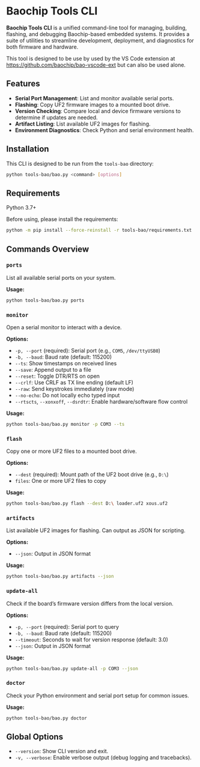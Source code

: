 # Baochip Tools CLI

**Baochip Tools CLI** is a unified command-line tool for managing, building, flashing, and debugging Baochip-based embedded systems. It provides a suite of utilities to streamline development, deployment, and diagnostics for both firmware and hardware.

This tool is designed to be use by used by the VS Code extension at https://github.com/baochip/bao-vscode-ext but can also be used alone.


## Features

- **Serial Port Management**: List and monitor available serial ports.
- **Flashing**: Copy UF2 firmware images to a mounted boot drive.
- **Version Checking**: Compare local and device firmware versions to determine if updates are needed.
- **Artifact Listing**: List available UF2 images for flashing.
- **Environment Diagnostics**: Check Python and serial environment health.

## Installation

This CLI is designed to be run from the `tools-bao` directory:

```sh
python tools-bao/bao.py <command> [options]
```

## Requirements

Python 3.7+

Before using, please install the requirements:
```bash
python -m pip install --force-reinstall -r tools-bao/requirements.txt
````

## Commands Overview

### `ports`
List all available serial ports on your system.

**Usage:**
```sh
python tools-bao/bao.py ports
```

### `monitor`
Open a serial monitor to interact with a device.

**Options:**
- `-p, --port` (required): Serial port (e.g., `COM5`, `/dev/ttyUSB0`)
- `-b, --baud`: Baud rate (default: 115200)
- `--ts`: Show timestamps on received lines
- `--save`: Append output to a file
- `--reset`: Toggle DTR/RTS on open
- `--crlf`: Use CRLF as TX line ending (default LF)
- `--raw`: Send keystrokes immediately (raw mode)
- `--no-echo`: Do not locally echo typed input
- `--rtscts`, `--xonxoff`, `--dsrdtr`: Enable hardware/software flow control

**Usage:**
```sh
python tools-bao/bao.py monitor -p COM3 --ts
```

### `flash`
Copy one or more UF2 files to a mounted boot drive.

**Options:**
- `--dest` (required): Mount path of the UF2 boot drive (e.g., `D:\`)
- `files`: One or more UF2 files to copy

**Usage:**
```sh
python tools-bao/bao.py flash --dest D:\ loader.uf2 xous.uf2
```

### `artifacts`
List available UF2 images for flashing. Can output as JSON for scripting.

**Options:**
- `--json`: Output in JSON format

**Usage:**
```sh
python tools-bao/bao.py artifacts --json
```

### `update-all`
Check if the board’s firmware version differs from the local version.

**Options:**
- `-p, --port` (required): Serial port to query
- `-b, --baud`: Baud rate (default: 115200)
- `--timeout`: Seconds to wait for version response (default: 3.0)
- `--json`: Output in JSON format

**Usage:**
```sh
python tools-bao/bao.py update-all -p COM3 --json
```

### `doctor`
Check your Python environment and serial port setup for common issues.

**Usage:**
```sh
python tools-bao/bao.py doctor
```

## Global Options

- `--version`: Show CLI version and exit.
- `-v, --verbose`: Enable verbose output (debug logging and tracebacks).
